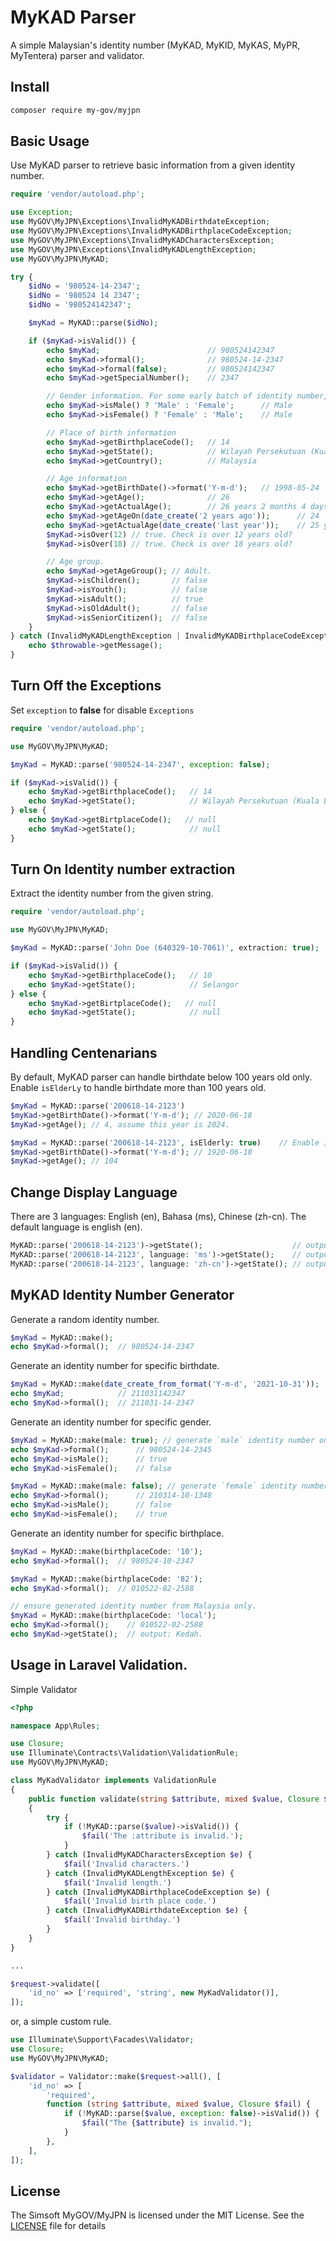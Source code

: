 # MyKAD Parser
A simple Malaysian's identity number (MyKAD, MyKID, MyKAS, MyPR, MyTentera) parser and validator.

## Install
```sh
composer require my-gov/myjpn
```

## Basic Usage
Use MyKAD parser to retrieve basic information from a given identity number.
```php
require 'vendor/autoload.php';

use Exception;
use MyGOV\MyJPN\Exceptions\InvalidMyKADBirthdateException;
use MyGOV\MyJPN\Exceptions\InvalidMyKADBirthplaceCodeException;
use MyGOV\MyJPN\Exceptions\InvalidMyKADCharactersException;
use MyGOV\MyJPN\Exceptions\InvalidMyKADLengthException;
use MyGOV\MyJPN\MyKAD;

try {
    $idNo = '980524-14-2347';
    $idNo = '980524 14 2347';
    $idNo = '980524142347';

    $myKad = MyKAD::parse($idNo);

    if ($myKad->isValid()) {
        echo $myKad;                        // 980524142347
        echo $myKad->formal();              // 980524-14-2347
        echo $myKad->formal(false);         // 980524142347
        echo $myKad->getSpecialNumber();    // 2347

        // Gender information. For some early batch of identity number, the gender is unknown.
        echo $myKad->isMale() ? 'Male' : 'Female';      // Male
        echo $myKad->isFemale() ? 'Female' : 'Male';    // Male

        // Place of birth information
        echo $myKad->getBirthplaceCode();   // 14
        echo $myKad->getState();            // Wilayah Persekutuan (Kuala Lumpur)
        echo $myKad->getCountry();          // Malaysia

        // Age information
        echo $myKad->getBirthDate()->format('Y-m-d');   // 1998-05-24
        echo $myKad->getAge();              // 26
        echo $myKad->getActualAge();        // 26 years 2 months 4 days
        echo $myKad->getAgeOn(date_create('2 years ago'));      // 24
        echo $myKad->getActualAge(date_create('last year'));    // 25 years 2 months 4 days
        $myKad->isOver(12) // true. Check is over 12 years old?
        $myKad->isOver(18) // true. Check is over 18 years old?

        // Age group.
        echo $myKad->getAgeGroup(); // Adult.
        $myKad->isChildren();       // false
        $myKad->isYouth();          // false
        $myKad->isAdult();          // true
        $myKad->isOldAdult();       // false
        $myKad->isSeniorCitizen();  // false
    }
} catch (InvalidMyKADLengthException | InvalidMyKADBirthplaceCodeException | InvalidMyKADBirthdateException | InvalidMyKADCharactersException | Exception $throwable) {
    echo $throwable->getMessage();
}
```
## Turn Off the Exceptions
Set `exception` to **false** for disable `Exceptions`
```php
require 'vendor/autoload.php';

use MyGOV\MyJPN\MyKAD;

$myKad = MyKAD::parse('980524-14-2347', exception: false);

if ($myKad->isValid()) {
    echo $myKad->getBirthplaceCode();   // 14
    echo $myKad->getState();            // Wilayah Persekutuan (Kuala Lumpur)
} else {
    echo $myKad->getBirtplaceCode();   // null
    echo $myKad->getState();            // null
}
```

## Turn On Identity number extraction

Extract the identity number from the given string.

```php
require 'vendor/autoload.php';

use MyGOV\MyJPN\MyKAD;

$myKad = MyKAD::parse('John Doe (640329-10-7061)', extraction: true);

if ($myKad->isValid()) {
    echo $myKad->getBirthplaceCode();   // 10
    echo $myKad->getState();            // Selangor
} else {
    echo $myKad->getBirtplaceCode();   // null
    echo $myKad->getState();            // null
}
```

## Handling Centenarians
By default, MyKAD parser can handle birthdate below 100 years old only. Enable `isElderLy` to handle birthdate more than 100 years old.
```php
$myKad = MyKAD::parse('200618-14-2123')
$myKad->getBirthDate()->format('Y-m-d'); // 2020-06-18
$myKad->getAge(); // 4, assume this year is 2024.

$myKad = MyKAD::parse('200618-14-2123', isElderly: true)    // Enable is elderly.
$myKad->getBirthDate()->format('Y-m-d'); // 1920-06-18
$myKad->getAge(); // 104
```
## Change Display Language
There are 3 languages: English (en), Bahasa (ms), Chinese (zh-cn). The default language is english (en).
```php
MyKAD::parse('200618-14-2123')->getState();                    // output: Federal Territory (Kuala Lumpur)
MyKAD::parse('200618-14-2123', language: 'ms')->getState();    // output: Wilayah Persekutuan (Kuala Lumpur)
MyKAD::parse('200618-14-2123', language: 'zh-cn')->getState(); // output: 联邦直辖区 (吉隆坡)
```

## MyKAD Identity Number Generator
Generate a random identity number.
```php
$myKad = MyKAD::make();
echo $myKad->formal();  // 980524-14-2347
```
Generate an identity number for specific birthdate.
```php
$myKad = MyKAD::make(date_create_from_format('Y-m-d', '2021-10-31'));
echo $myKad;            // 211031142347
echo $myKad->formal();  // 211031-14-2347
```
Generate an identity number for specific gender.
```php
$myKad = MyKAD::make(male: true); // generate `male` identity number only
echo $myKad->formal();      // 980524-14-2345
echo $myKad->isMale();      // true
echo $myKad->isFemale();    // false

$myKad = MyKAD::make(male: false); // generate `female` identity number only
echo $myKad->formal();      // 210314-10-1348
echo $myKad->isMale();      // false
echo $myKad->isFemale();    // true
```
Generate an identity number for specific birthplace.
```php
$myKad = MyKAD::make(birthplaceCode: '10');
echo $myKad->formal();  // 980524-10-2347

$myKad = MyKAD::make(birthplaceCode: '82');
echo $myKad->formal();  // 010522-82-2588

// ensure generated identity number from Malaysia only.
$myKad = MyKAD::make(birthplaceCode: 'local');
echo $myKad->formal();    // 010522-02-2588
echo $myKad->getState();  // output: Kedah.
```

## Usage in Laravel Validation.
Simple Validator
```php
<?php

namespace App\Rules;

use Closure;
use Illuminate\Contracts\Validation\ValidationRule;
use MyGOV\MyJPN\MyKAD;

class MyKadValidator implements ValidationRule
{
    public function validate(string $attribute, mixed $value, Closure $fail): void
    {
        try {
            if (!MyKAD::parse($value)->isValid()) {
                $fail('The :attribute is invalid.');
            }
        } catch (InvalidMyKADCharactersException $e) {
            $fail('Invalid characters.')
        } catch (InvalidMyKADLengthException $e) {
            $fail('Invalid length.')
        } catch (InvalidMyKADBirthplaceCodeException $e) {
            $fail('Invalid birth place code.')
        } catch (InvalidMyKADBirthdateException $e) {
            $fail('Invalid birthday.')
        }
    }
}

...

$request->validate([
    'id_no' => ['required', 'string', new MyKadValidator()],
]);
```
or, a simple custom rule.
```php
use Illuminate\Support\Facades\Validator;
use Closure;
use MyGOV\MyJPN\MyKAD;

$validator = Validator::make($request->all(), [
    'id_no' => [
        'required',
        function (string $attribute, mixed $value, Closure $fail) {
            if (!MyKAD::parse($value, exception: false)->isValid()) {
                $fail("The {$attribute} is invalid.");
            }
        },
    ],
]);
```
## License

The Simsoft MyGOV/MyJPN is licensed under the MIT License. See
the [LICENSE](LICENSE) file for details
